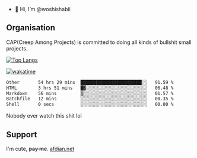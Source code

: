 - 👋 Hi, I’m @woshishabii

## Organisation

CAP(Creep Among Projects) is committed to doing all kinds of bullshit small projects.

[![Top Langs](https://github-readme-stats.vercel.app/api/top-langs/?username=woshishabii&layout=compact)](https://github.com/anuraghazra/github-readme-stats)

[![wakatime](https://wakatime.com/badge/user/34d02784-acc1-4a16-82d7-33fdb53c4ed6.svg)](https://wakatime.com/@34d02784-acc1-4a16-82d7-33fdb53c4ed6)


<!--START_SECTION:waka-->

```txt
Other       54 hrs 29 mins  ███████████████████████░░   91.59 %
HTML        3 hrs 51 mins   █▓░░░░░░░░░░░░░░░░░░░░░░░   06.48 %
Markdown    56 mins         ▒░░░░░░░░░░░░░░░░░░░░░░░░   01.57 %
Batchfile   12 mins         ░░░░░░░░░░░░░░░░░░░░░░░░░   00.35 %
Shell       0 secs          ░░░░░░░░░░░░░░░░░░░░░░░░░   00.00 %
```

<!--END_SECTION:waka-->

Nobody ever watch this shit lol

## Support
I'm cute, ~~pay me~~.
[afdian.net](https://afdian.com/a/woshishabi)

<!---
woshishabii/woshishabii is a ✨ special ✨ repository because its `README.md` (this file) appears on your GitHub profile.
You can click the Preview link to take a look at your changes.
--->
